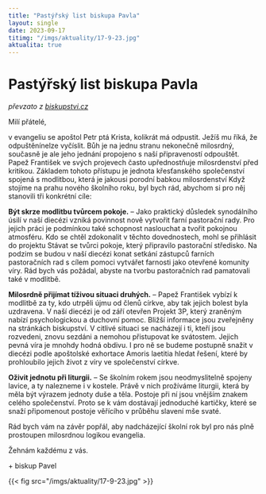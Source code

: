 ```yaml
---
title: "Pastýřský list biskupa Pavla"
layout: single
date: 2023-09-17
titimg: "/imgs/aktuality/17-9-23.jpg"
aktualita: true
---
```

# Pastýřský list biskupa Pavla

*převzato z [biskupstvi.cz](https://www.biskupstvi.cz/2023-09-17-pastyrsky-list-biskupa-pavla)*

Milí přátelé,

v evangeliu se apoštol Petr ptá Krista, kolikrát má odpustit. Ježíš mu říká, že odpuštěnínelze vyčíslit. Bůh je na jednu stranu nekonečně milosrdný, současně je ale jeho jednání propojeno s naší připraveností odpouštět. Papež František ve svých projevech často upřednostňuje milosrdenství před kritikou. Základem tohoto přístupu je jednota křesťanského společenství spojená s modlitbou, která je jakousi porodní babkou milosrdenství Když stojíme na prahu nového školního roku, byl bych rád, abychom si pro něj stanovili tři konkrétní cíle:

**Být skrze modlitbu tvůrcem pokoje.** – Jako praktický důsledek synodálního úsilí v naší diecézi vzniká povinnost nově vytvořit farní pastorační rady. Pro jejich práci je podmínkou také schopnost naslouchat a tvořit pokojnou atmosféru. Kdo se chtěl zdokonalit v těchto dovednostech, mohl se přihlásit do projektu Stávat se tvůrci pokoje, který připravilo pastorační středisko. Na podzim se budou v naší diecézi konat setkání zástupců farních pastoračních rad s cílem pomoci vytvářet farnosti jako otevřené komunity víry. Rád bych vás požádal, abyste na tvorbu pastoračních rad pamatovali také v modlitbě.

**Milosrdně přijímat tíživou situaci druhých.** – Papež František vybízí k modlitbě za ty, kdo utrpěli újmu od členů církve, aby tak jejich bolest byla uzdravena. V naší diecézi je od září otevřen Projekt 3P, který zraněným nabízí psychologickou a duchovní pomoc. Bližší informace jsou zveřejněny na stránkách biskupství. V citlivé situaci se nacházejí i ti, kteří jsou rozvedeni, znovu sezdáni a nemohou přistupovat ke svátostem. Jejich pevná víra je mnohdy hodná obdivu. I pro ně se budeme postupně snažit v diecézi podle apoštolské exhortace Amoris laetitia hledat řešení, které by prohloubilo jejich život z víry ve společenství církve.

**Oživit jednotu při liturgii.** – Se školním rokem jsou neodmyslitelně spojeny lavice, a ty nalezneme i v kostele. Právě v nich prožíváme liturgii, která by měla být výrazem jednoty duše a těla. Postoje při ní jsou vnějším znakem celého společenství. Proto se k vám dostávají jednoduché kartičky, které se snaží připomenout postoje věřícího v průběhu slavení mše svaté.

Rád bych vám na závěr popřál, aby nadcházející školní rok byl pro nás plně prostoupen milosrdnou logikou evangelia.

Žehnám každému z vás.

\+ biskup Pavel

{{< fig src="/imgs/aktuality/17-9-23.jpg" >}}